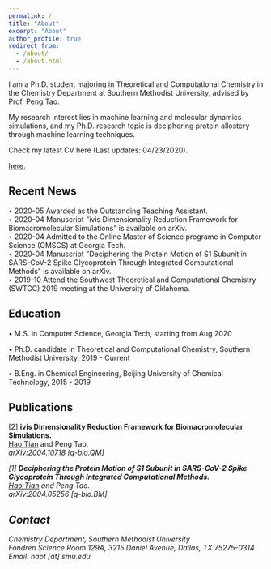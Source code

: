 ```yaml
---
permalink: /
title: "About"
excerpt: "About"
author_profile: true
redirect_from: 
  - /about/
  - /about.html
---
```


I am a Ph.D. student majoring in Theoretical and Computational Chemistry in the <a style="text-decoration:none" href="https://www.smu.edu/chemistry">Chemistry Department</a> at <a style="text-decoration:none" href="https://www.smu.edu">Southern Methodist University</a>, advised by Prof. <a style="text-decoration:none" href="http://faculty.smu.edu/ptao/">Peng Tao</a>. 

My research interest lies in machine learning and molecular dynamics simulations, and my Ph.D. research topic is deciphering protein allostery through machine learning techniques. 

Check my latest CV <a style="text-decoration:none" href="https://github.com/HTian1997/htian1997.github.io/blob/master/files/CV.pdf" >here</a> (Last updates: 04/23/2020). 

<a href="https://docs.google.com/viewer?url=${https://github.com/HTian1997/htian1997.github.io/blob/master/files/CV.pdf}">here.</a>

## Recent News
&#8227; 2020-05 Awarded as the Outstanding Teaching Assistant.  <br>
&#8227; 2020-04 Manuscript "ivis Dimensionality Reduction Framework for Biomacromolecular Simulations" is available on <a style="text-decoration:none" href="https://arxiv.org/abs/2004.10718">arXiv</a>.<br>
&#8227; 2020-04 Admitted to the Online Master of Science programe in Computer Science (OMSCS) at Georgia Tech. <br>
&#8227; 2020-04 Manuscript "Deciphering the Protein Motion of S1 Subunit in SARS-CoV-2 Spike Glycoprotein Through Integrated Computational Methods" is available on <a style="text-decoration:none" href="https://arxiv.org/abs/2004.05256">arXiv</a>. <br>
&#8227; 2019-10 Attend the Southwest Theoretical and Computational Chemistry (SWTCC) 2019 meeting at the University of Oklahoma.



## Education
&#8226; M.S. in Computer Science, Georgia Tech, starting from Aug 2020 

&#8226; Ph.D. candidate in Theoretical and Computational Chemistry, Southern Methodist University, 2019 - Current 

&#8226; B.Eng. in Chemical Engineering, Beijing University of Chemical Technology, 2015 - 2019 





## Publications

[2] <b>ivis Dimensionality Reduction Framework for Biomacromolecular Simulations. </b> <br> 
<u>Hao Tian</u> and Peng Tao.<br>
<i>arXiv:2004.10718 [q-bio.QM]

[1] <b>Deciphering the Protein Motion of S1 Subunit in SARS-CoV-2 Spike Glycoprotein Through Integrated Computational Methods. </b> <br> 
<u>Hao Tian</u> and Peng Tao. <br> 
<i>arXiv:2004.05256 [q-bio.BM]




## Contact
Chemistry Department, Southern Methodist University<br>
Fondren Science Room 129A, 3215 Daniel Avenue, Dallas, TX 75275-0314<br>
Email: haot [at] smu.edu

